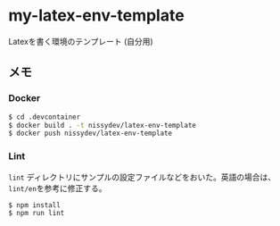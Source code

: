 # my-latex-env-template

Latexを書く環境のテンプレート (自分用)

## メモ

### Docker

```bash
$ cd .devcontainer
$ docker build . -t nissydev/latex-env-template
$ docker push nissydev/latex-env-template
```

### Lint

`lint` ディレクトリにサンプルの設定ファイルなどをおいた。英語の場合は、`lint/en`を参考に修正する。

```bash
$ npm install
$ npm run lint
```
